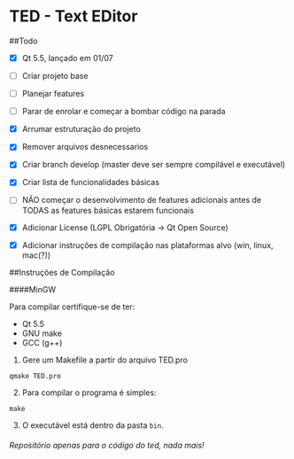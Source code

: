 # TED - Text EDitor

##Todo
- [x] Qt 5.5, lançado em 01/07
- [ ] Criar projeto base
- [ ] Planejar features
- [ ] Parar de enrolar e começar a bombar código na parada
- [x] Arrumar estruturação do projeto
- [x] Remover arquivos desnecessarios
- [x] Criar branch develop (master deve ser sempre compilável e executável)
- [x] Criar lista de funcionalidades básicas
- [ ] NÃO começar o desenvolvimento de features adicionais antes de TODAS as features básicas estarem funcionais
- [x] Adicionar License (LGPL Obrigatória -> Qt Open Source)
- [x] Adicionar instruções de compilação nas plataformas alvo (win, linux, mac(?))


##Instruções de Compilação

####MinGW

Para compilar certifique-se de ter:
- Qt 5.5
- GNU make
- GCC (g++)

1. Gere um Makefile a partir do arquivo TED.pro
```
qmake TED.pro
```

2. Para compilar o programa é simples:
```
make
```

3. O executável está dentro da pasta `bin`.


###### Repositório apenas para o código do ted, nada mais!
